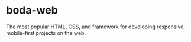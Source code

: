 # boda-web
The most popular HTML, CSS, and framework for developing responsive, mobile-first projects on the web.
